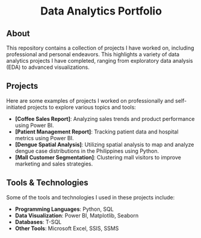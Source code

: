 <h1 align="center">Data Analytics Portfolio</h1>

## About
This repository contains a collection of projects I have worked on, including professional and personal endeavors. This highlights a variety of data analytics projects I have completed, ranging from exploratory data analysis (EDA) to advanced visualizations.

## Projects
Here are some examples of projects I worked on professionally and self-initiated projects to explore various topics and tools:

- **[Coffee Sales Report]**: Analyzing sales trends and product performance using Power BI.
- **[Patient Management Report]**: Tracking patient data and hospital metrics using Power BI.
- **[Dengue Spatial Analysis]**: Utilizing spatial analysis to map and analyze dengue case distributions in the Philippines using Python.
- **[Mall Customer Segmentation]**: Clustering mall visitors to improve marketing and sales strategies.

## Tools & Technologies
Some of the tools and technologies I used in these projects include:

- **Programming Languages**: Python, SQL
- **Data Visualization**: Power BI, Matplotlib, Seaborn
- **Databases**: T-SQL
- **Other Tools**: Microsoft Excel, SSIS, SSMS
